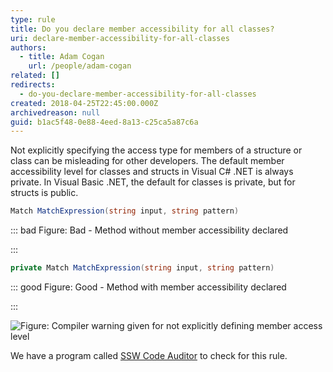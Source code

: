 ```yaml
---
type: rule
title: Do you declare member accessibility for all classes?
uri: declare-member-accessibility-for-all-classes
authors:
  - title: Adam Cogan
    url: /people/adam-cogan
related: []
redirects:
  - do-you-declare-member-accessibility-for-all-classes
created: 2018-04-25T22:45:00.000Z
archivedreason: null
guid: b1ac5f48-0e88-4eed-8a13-c25ca5a87c6a
---
```

Not explicitly specifying the access type for members of a structure or class can be misleading for other developers. The default member accessibility level for classes and structs in Visual C# .NET is always private. In Visual Basic .NET, the default for classes is private, but for structs is public.

<!--endintro-->

```csharp
Match MatchExpression(string input, string pattern)
```

::: bad
Figure: Bad - Method without member accessibility declared 

:::

```csharp
private Match MatchExpression(string input, string pattern)
```

::: good
Figure: Good - Method with member accessibility declared

:::

![Figure: Compiler warning given for not explicitly defining member access level](https://user-images.githubusercontent.com/40375803/126088173-2387748e-89df-4f05-bafd-cf293f0ce616.png)

We have a program called [SSW Code Auditor](https://www.ssw.com.au/ssw/CodeAuditor/Rules.aspx#Interoper) to check for this rule.